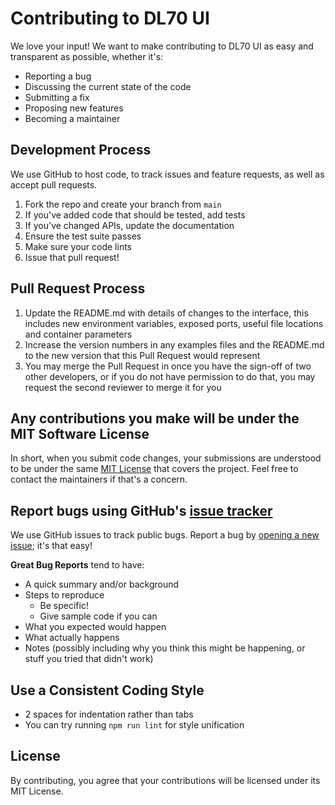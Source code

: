 # Contributing to DL70 UI

We love your input! We want to make contributing to DL70 UI as easy and transparent as possible, whether it's:

- Reporting a bug
- Discussing the current state of the code
- Submitting a fix
- Proposing new features
- Becoming a maintainer

## Development Process

We use GitHub to host code, to track issues and feature requests, as well as accept pull requests.

1. Fork the repo and create your branch from `main`
2. If you've added code that should be tested, add tests
3. If you've changed APIs, update the documentation
4. Ensure the test suite passes
5. Make sure your code lints
6. Issue that pull request!

## Pull Request Process

1. Update the README.md with details of changes to the interface, this includes new environment variables, exposed ports, useful file locations and container parameters
2. Increase the version numbers in any examples files and the README.md to the new version that this Pull Request would represent
3. You may merge the Pull Request in once you have the sign-off of two other developers, or if you do not have permission to do that, you may request the second reviewer to merge it for you

## Any contributions you make will be under the MIT Software License

In short, when you submit code changes, your submissions are understood to be under the same [MIT License](http://choosealicense.com/licenses/mit/) that covers the project. Feel free to contact the maintainers if that's a concern.

## Report bugs using GitHub's [issue tracker](https://github.com/shivamsinghAIMLops32/npm-dl70ui/issues)

We use GitHub issues to track public bugs. Report a bug by [opening a new issue]([https://github.com/your-username/dl70-ui](https://github.com/shivamsinghAIMLops32/npm-dl70ui)/issues/new); it's that easy!

**Great Bug Reports** tend to have:

- A quick summary and/or background
- Steps to reproduce
  - Be specific!
  - Give sample code if you can
- What you expected would happen
- What actually happens
- Notes (possibly including why you think this might be happening, or stuff you tried that didn't work)

## Use a Consistent Coding Style

- 2 spaces for indentation rather than tabs
- You can try running `npm run lint` for style unification

## License

By contributing, you agree that your contributions will be licensed under its MIT License.
